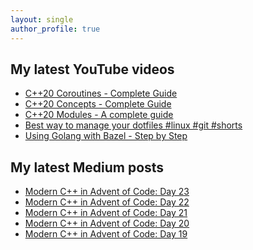 ```yaml
---
layout: single
author_profile: true
---
```


## My latest YouTube videos

<!--START_SECTION:youtube-->
* [C++20 Coroutines - Complete Guide](https://www.youtube.com/watch?v=w-dmOHhBX9o)
* [C++20 Concepts  - Complete Guide](https://www.youtube.com/watch?v=1So7onMFxJM)
* [C++20 Modules - A complete guide](https://www.youtube.com/watch?v=WRCwciJ5MTE)
* [Best way to manage your dotfiles #linux #git #shorts](https://www.youtube.com/watch?v=LHrB4TcU1JM)
* [Using Golang with Bazel - Step by Step](https://www.youtube.com/watch?v=mXLrk0ipwz4)
<!--END_SECTION:youtube-->

## My latest Medium posts

<!--START_SECTION:medium-->
* [Modern C++ in Advent of Code: Day 23](https://medium.com/@simontoth/modern-c-in-advent-of-code-day-23-518f9bc6ce2c?source=rss-1e1de1006a93------2)
* [Modern C++ in Advent of Code: Day 22](https://medium.com/@simontoth/modern-c-in-advent-of-code-day-22-ab401426e780?source=rss-1e1de1006a93------2)
* [Modern C++ in Advent of Code: Day 21](https://medium.com/@simontoth/modern-c-in-advent-of-code-day-21-e764a97d3f0e?source=rss-1e1de1006a93------2)
* [Modern C++ in Advent of Code: Day 20](https://medium.com/@simontoth/modern-c-in-advent-of-code-day-20-7a4dd197c7fb?source=rss-1e1de1006a93------2)
* [Modern C++ in Advent of Code: Day 19](https://medium.com/@simontoth/modern-c-in-advent-of-code-day-19-b3e1130094ba?source=rss-1e1de1006a93------2)
<!--END_SECTION:medium-->